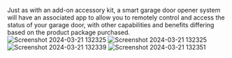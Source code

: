 Just as with an add-on accessory kit, a smart garage door opener system will have an associated app to allow you to remotely control and access the status of your garage door, with other capabilities and benefits differing based on the product package purchased.![Screenshot 2024-03-21 132325](https://github.com/Priyankamandyam/Smart-Garage-Door-using-IoT/assets/164315213/73227889-a0c3-47eb-9813-2db5079315bc)
![Screenshot 2024-03-21 132325](https://github.com/Priyankamandyam/Smart-Garage-Door-using-IoT/assets/164315213/21d08cdd-dca9-436c-8e8e-a93d84cc5de9)
![Screenshot 2024-03-21 132339](https://github.com/Priyankamandyam/Smart-Garage-Door-using-IoT/assets/164315213/db54b849-4d49-49da-a513-8a80482ebf46)
![Screenshot 2024-03-21 132351](https://github.com/Priyankamandyam/Smart-Garage-Door-using-IoT/assets/164315213/2371c631-8179-4ad2-9bc1-6654458fa75a)
